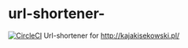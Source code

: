 # url-shortener-
[![CircleCI](https://circleci.com/gh/szymon6927/url-shortener/tree/master.svg?style=svg)](https://circleci.com/gh/szymon6927/url-shortener/tree/master)
Url-shortener for http://kajakisekowski.pl/
